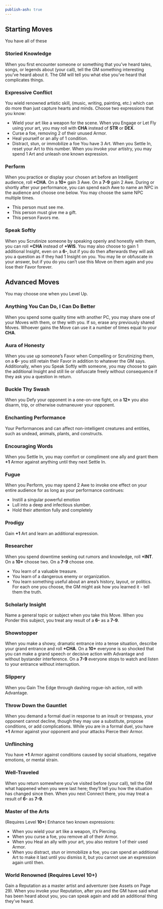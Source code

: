```yaml
---
publish-ash: true
---
```

## Starting Moves 
You have all of these

### Storied Knowledge
<span class="move-trigger">When you first encounter someone or something that you’ve heard tales,</span> songs, or legends about (your call), tell the GM something interesting you’ve heard about it. The GM will tell you what else you’ve heard that complicates things.
### Expressive Conflict
You wield renowned artistic skill, (music, writing, painting, etc.) which can do more than just capture hearts and minds. Choose two expressions that you know:
- Wield your art like a weapon for the scene. When you Engage or Let Fly using your art, you may roll with  **CHA** instead of  **STR** or  **DEX**.
- Curse a foe, removing 2 of their unused Armor.
- Heal yourself or an ally of 1 condition.
- Distract, stun, or immobilize a foe
You have 3 Art. <span class="move-trigger">When you Settle In,</span> reset your Art to this number.
<span class="move-trigger">When you invoke your artistry,</span> you may spend 1 Art and unleash one known expression.
### Perform
<span class="move-trigger">When you practice or display your chosen art before an Intelligent audience,</span> roll **+CHA**.
On a **10+** gain 3 Awe. On a **7-9** gain 2 Awe.
<span class="move-trigger">During or shortly after your performance, </span> you can spend each Awe to name an NPC in the audience and choose one below. You may choose the same NPC multiple times.
- This person must see me.
- This person must give me a gift.
- This person Favors me.
### Speak Softly
<span class="move-trigger">When you Scrutinize someone by speaking openly and honestly with them,</span> you can roll **+CHA** instead of **+WIS**. You may also choose to gain 1 additional Insight, even on a **6-**, but if you do then afterwards they will ask you a question as if they had 1 Insight on you. You may lie or obfuscate in your answer, but if you do you can’t use this Move on them again and you lose their Favor forever.

## Advanced Moves 
You may choose one when you Level Up.

### Anything You Can Do, I Can Do Better
<span class="move-trigger">When you spend some quality time with another PC,</span> you may share one of your Moves with them, or they with you. If so, erase any previously shared Moves. Whoever gains the Move can use it a number of times equal to your  **CHA**.
### Aura of Honesty
<span class="move-trigger">When you use up someone’s Favor when Compelling or Scrutinizing them,</span> on a **6-** you still retain their Favor in addition to whatever the GM says. Additionally, when you Speak Softly with someone, you may choose to gain the additional Insight and still lie or obfuscate freely without consequence if they ask you a question in return.
### Buckle Thy Swash
<span class="move-trigger">When you Defy your opponent in a one-on-one fight,</span> on a **12+** you also disarm, trip, or otherwise outmaneuver your opponent.
### Enchanting Performance
Your Performances and can affect non-intelligent creatures and entities, such as undead, animals, plants, and constructs.
### Encouraging Words
<span class="move-trigger">When you Settle In,</span> you may comfort or compliment one ally and grant them **+1** Armor against anything until they next Settle In.
### Fugue
<span class="move-trigger">When you Perform,</span> you may spend 2 Awe to invoke one effect on your entire audience for as long as your performance continues:
- Instill a singular powerful emotion
- Lull into a deep and infectious slumber.
- Hold their attention fully and completely
### Prodigy
Gain **+1** Art and learn an additional expression.
### Researcher
<span class="move-trigger">When you spend downtime seeking out rumors and knowledge,</span> roll **+INT**. On a **10+** choose two. On a **7-9** choose one.
- You learn of a valuable treasure.
- You learn of a dangerous enemy or organization.
- You learn something useful about an area’s history, layout, or politics.
For each one you choose, the GM might ask how you learned it - tell them the truth.
### Scholarly Insight
Name a general topic or subject when you take this Move. <span class="move-trigger">When you Ponder this subject,</span> you treat any result of a **6-** as a **7-9**.
### Showstopper
<span class="move-trigger">When you make a showy,</span> dramatic entrance into a tense situation, describe your grand entrance and roll **+CHA**. On a **10+** everyone is so shocked that you can make a grand speech or decisive action with
Advantage and without bystander interference. On a **7-9** everyone stops to watch and listen to your entrance without interruption.
### Slippery
<span class="move-trigger">When you Gain The Edge through dashing rogue-ish action,</span> roll with Advantage.
### Throw Down the Gauntlet
<span class="move-trigger">When you demand a formal duel in response to an insult or trespass,</span> your opponent cannot decline, though they may use a substitute, propose conditions, or add complications. <span class="move-trigger">While you are in a formal duel,</span> you have **+1** Armor against your opponent and your attacks Pierce their Armor.
### Unflinching
You have **+1** Armor against conditions caused by social situations, negative emotions, or mental strain.
### Well-Traveled
<span class="move-trigger">When you return somewhere you’ve visited before (your call),</span> tell the GM what happened when you were last here; they’ll tell you how the situation has changed since then. <span class="move-trigger">When you next Connect there,</span> you may treat a result of **6-** as **7-9**.
### Master of the Arts 
(Requires Level **10+**)
Enhance two known expressions:
- <span class="move-trigger">When you wield your art like a weapon,</span> it’s Piercing.
- <span class="move-trigger">When you curse a foe,</span> you remove all of their Armor.
- <span class="move-trigger">When you Heal an ally with your art,</span> you also restore 1 of their used Armor.
- <span class="move-trigger">When you distract, stun or immobilize a foe, you can spend an additional Art to make it last until you dismiss it,</span> but you cannot use an
expression again until then.
### World Renowned (Requires Level **10+**)
Gain a Reputation as a master artist and adventurer (see Assets on Page 29). <span class="move-trigger">When you invoke your Reputation,</span> after you and the GM have said what has been heard about you, you can speak again and add an additional thing they’ve heard.